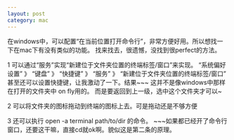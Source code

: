 ```yaml
---
layout: post
category: mac
---
```


在windows中，可以配置“在当前位置打开命令行”，非常方便好用。所以想找一下在mac下有没有类似的功能。
找来找去，很遗憾，没找到很perfect的方法。

1 可以通过“服务”实现“新建位于文件夹位置的终端标签/窗口”来实现。
“系统偏好设置” 》 “键盘” 》 “快捷键” 》 “服务” 》 “新建位于文件夹位置的终端标签/窗口”
甚至还可以设置快捷键，让我激动了一下。结果~~~
这并不是像windows中那样在打开的文件夹中 on fly用的。
而是要返回到上一级，选中这个文件夹才可以~  

2 可以将文件夹的图标拖动到终端的图标上去。可是拖动还是不够方便

3 还可以执行 open -a terminal path/to/dir  的命令。 ~~~如果都已经开了命令行窗口，还要这干嘛，直接cd就ok啊。貌似这是第二条的原理。
